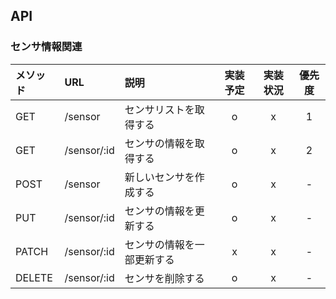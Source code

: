 ## API
### センサ情報関連
|メソッド|URL|説明|実装予定|実装状況|優先度|
|:---|:---|:---|:---:|:---:|:---:|
|GET|/sensor|センサリストを取得する|o|x|1|
|GET|/sensor/:id|センサの情報を取得する|o|x|2|
|POST|/sensor|新しいセンサを作成する|o|x|-|
|PUT|/sensor/:id|センサの情報を更新する|o|x|-|
|PATCH|/sensor/:id|センサの情報を一部更新する|x|x|-|
|DELETE|/sensor/:id|センサを削除する|o|x|-|

